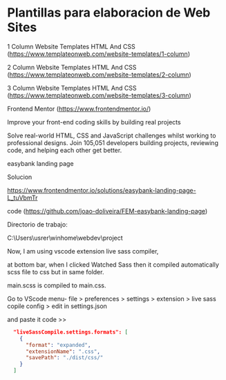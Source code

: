 # Plantillas para elaboracion de Web Sites

1 Column Website Templates HTML And CSS (https://www.templateonweb.com/website-templates/1-column)

2 Column Website Templates HTML And CSS (https://www.templateonweb.com/website-templates/2-column)

3 Column Website Templates HTML And CSS (https://www.templateonweb.com/website-templates/3-column)

Frontend Mentor (https://www.frontendmentor.io/)

Improve your front-end coding skills by building real projects

Solve real-world HTML, CSS and JavaScript challenges whilst working to 
professional designs. Join 105,051 developers building projects, 
reviewing code, and helping each other get better.

easybank landing page 

Solucion

https://www.frontendmentor.io/solutions/easybank-landing-page-L_tuVbmTr

code (https://github.com/joao-doliveira/FEM-easybank-landing-page)

Directorio de trabajo:

C:\Users\usrer\winhome\webdev\project

Now, I am using vscode extension live sass compiler,

at bottom bar, when I clicked Watched Sass then it compiled automatically 
scss file to css but in same folder.

main.scss is compiled to main.css.



Go to VScode menu- file > preferences > settings > extension > 
live sass copile config > edit in settings.json

and paste it code >>

```json
  "liveSassCompile.settings.formats": [
    {
      "format": "expanded",
      "extensionName": ".css",
      "savePath": "./dist/css/"
    }
  ]
```


<!--
&_____________________________________________________________________
-->


